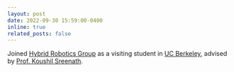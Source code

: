 ```yaml
---
layout: post
date: 2022-09-30 15:59:00-0400
inline: true
related_posts: false
---
```


Joined [Hybrid Robotics Group](https://hybrid-robotics.berkeley.edu/) as a visiting student in [UC Berkeley](https://www.berkeley.edu/), advised by [Prof. Koushil Sreenath](https://me.berkeley.edu/people/koushil-sreenath/).
